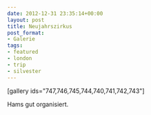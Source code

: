 ```yaml
---
date: 2012-12-31 23:35:14+00:00
layout: post
title: Neujahrszirkus
post_format:
- Galerie
tags:
- featured
- london
- trip
- silvester
---
```


[gallery ids="747,746,745,744,740,741,742,743"]



Hams gut organisiert. 
